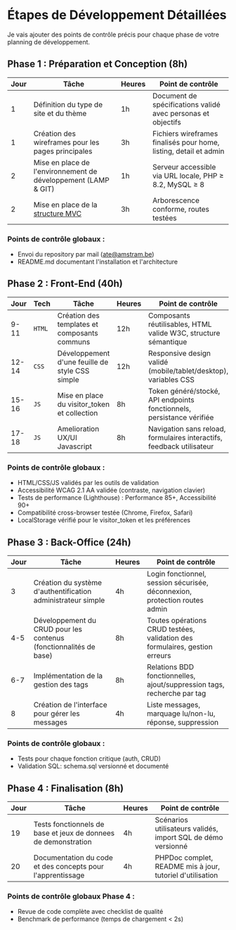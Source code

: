 
# Étapes de Développement Détaillées
Je vais ajouter des points de contrôle précis pour chaque phase de votre planning de développement.

## Phase 1 : Préparation et Conception (8h)

| Jour | Tâche | Heures | Point de contrôle |
|------|-------|--------|-------------------|
| 1 | Définition du type de site et du thème | 1h | Document de spécifications validé avec personas et objectifs |
| 1 | Création des wireframes pour les pages principales | 3h | Fichiers wireframes finalisés pour home, listing, detail et admin |
| 2 | Mise en place de l'environnement de développement (LAMP & GIT) | 1h | Serveur accessible via URL locale, PHP ≥ 8.2, MySQL ≥ 8 |
| 2 | Mise en place de la [structure MVC](structure_mvc_php.md) | 3h | Arborescence conforme, routes testées |

### Points de contrôle globaux :
* Envoi du repository par mail (ate@amstram.be)
* README.md documentant l'installation et l'architecture

## Phase 2 : Front-End (40h)

| Jour | Tech | Tâche | Heures | Point de contrôle |
|------|------|-------|--------|-------------------|
| 9-11 | `HTML` | Création des templates et composants communs | 12h | Composants réutilisables, HTML valide W3C, structure sémantique |
| 12-14 | `CSS` | Développement d'une feuille de style CSS simple | 12h | Responsive design validé (mobile/tablet/desktop), variables CSS |
| 15-16 | `JS` | Mise en place du visitor_token et collection | 8h | Token généré/stocké, API endpoints fonctionnels, persistance vérifiée |
| 17-18 | `JS` | Amelioration UX/UI Javascript | 8h | Navigation sans reload, formulaires interactifs, feedback utilisateur |

### Points de contrôle globaux :
* HTML/CSS/JS validés par les outils de validation
* Accessibilité WCAG 2.1 AA validée (contraste, navigation clavier)
* Tests de performance (Lighthouse) : Performance 85+, Accessibilité 90+
* Compatibilité cross-browser testée (Chrome, Firefox, Safari)
* LocalStorage vérifié pour le visitor_token et les préférences


## Phase 3 : Back-Office (24h)

| Jour | Tâche | Heures | Point de contrôle |
|------|-------|--------|-------------------|
| 3 | Création du système d'authentification administrateur simple | 4h | Login fonctionnel, session sécurisée, déconnexion, protection routes admin |
| 4-5 | Développement du CRUD pour les contenus (fonctionnalités de base) | 8h | Toutes opérations CRUD testées, validation des formulaires, gestion erreurs |
| 6-7 | Implémentation de la gestion des tags | 8h | Relations BDD fonctionnelles, ajout/suppression tags, recherche par tag |
| 8 | Création de l'interface pour gérer les messages | 4h | Liste messages, marquage lu/non-lu, réponse, suppression |

### Points de contrôle globaux :
* Tests pour chaque fonction critique (auth, CRUD)
* Validation SQL: schema.sql versionné et documenté


## Phase 4 : Finalisation (8h)

| Jour | Tâche | Heures | Point de contrôle |
|------|-------|--------|-------------------|
| 19 | Tests fonctionnels de base et jeux de donnees de demonstration | 4h | Scénarios utilisateurs validés, import SQL de démo versionné |
| 20 | Documentation du code et des concepts pour l'apprentissage | 4h | PHPDoc complet, README mis à jour, tutoriel d'utilisation |

### Points de contrôle globaux Phase 4 :
* Revue de code complète avec checklist de qualité
* Benchmark de performance (temps de chargement < 2s)

